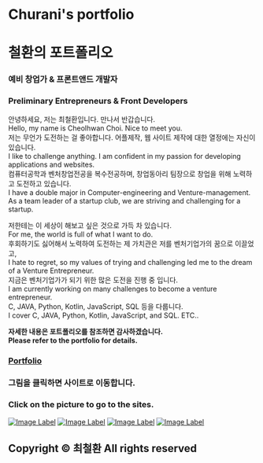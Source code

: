 # Churani's portfolio  
# 철환의 포트폴리오

### 예비 창업가 & 프론트앤드 개발자
### Preliminary Entrepreneurs & Front Developers
안녕하세요, 저는 최철환입니다. 만나서 반갑습니다.  
Hello, my name is Cheolhwan Choi. Nice to meet you.  
저는 무언가 도전하는 걸 좋아합니다. 어플제작, 웹 사이트 제작에 대한 열정에는 자신이 있습니다.  
I like to challenge anything. I am confident in my passion for developing applications and websites.  
컴퓨터공학과 벤처창업전공을 복수전공하며, 창업동아리 팀장으로 창업을 위해 노력하고 도전하고 있습니다.  
I have a double major in Computer-engineering and Venture-management.  
As a team leader of a startup club, we are striving and challenging for a startup.  
   
저한테는 이 세상이 해보고 싶은 것으로 가득 차 있습니다.  
For me, the world is full of what I want to do.  
후회하기도 싫어해서 노력하여 도전하는 제 가치관은 저를 벤처기업가의 꿈으로 이끌었고,  
I hate to regret, so my values of trying and challenging led me to the dream of a Venture Entrepreneur.  
지금은 벤처기업가가 되기 위한 많은 도전을 진행 중 입니다.  
I am currently working on many challenges to become a venture entrepreneur.  
C, JAVA, Python, Kotlin, JavaScript, SQL 등을 다룹니다.  
I cover C, JAVA, Python, Kotlin, JavaScript, and SQL. ETC..  
  
  
**자세한 내용은 포트폴리오를 참조하면 감사하겠습니다.**  
**Please refer to the portfolio for details.**  
### [Portfolio](https://cch230.github.io/Churani_portfolio/)
  
  
### 그림을 클릭하면 사이트로 이동합니다.  
### Click on the picture to go to the sites.  

[![Image Label](https://github.com/cch230/Churani_portfolio/blob/master/images/notion.png)](https://www.notion.so/puffinable/b92735dec5584b2d91ed8ac6c4737648)    [![Image Label]( https://github.com/cch230/Churani_portfolio/blob/master/images/git.png)](https://github.com/cch230)    [![Image Label](https://github.com/cch230/Churani_portfolio/blob/master/images/insta.png)](https://www.instagram.com/puffinable.official/)    [![Image Label](https://github.com/cch230/Churani_portfolio/blob/master/images/mail.png)](mailto:cch01024857239@gmail.com)

## Copyright © 최철환 All rights reserved
